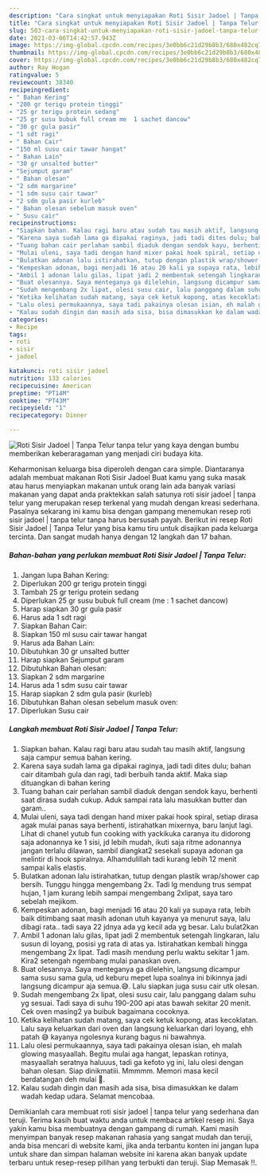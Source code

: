 ```yaml
---
description: "Cara singkat untuk menyiapakan Roti Sisir Jadoel | Tanpa Telur minggu ini"
title: "Cara singkat untuk menyiapakan Roti Sisir Jadoel | Tanpa Telur minggu ini"
slug: 503-cara-singkat-untuk-menyiapakan-roti-sisir-jadoel-tanpa-telur-minggu-ini
date: 2021-03-06T14:42:57.943Z
image: https://img-global.cpcdn.com/recipes/3e0bb6c21d29b8b3/680x482cq70/roti-sisir-jadoel-tanpa-telur-foto-resep-utama.jpg
thumbnail: https://img-global.cpcdn.com/recipes/3e0bb6c21d29b8b3/680x482cq70/roti-sisir-jadoel-tanpa-telur-foto-resep-utama.jpg
cover: https://img-global.cpcdn.com/recipes/3e0bb6c21d29b8b3/680x482cq70/roti-sisir-jadoel-tanpa-telur-foto-resep-utama.jpg
author: Ray Hogan
ratingvalue: 5
reviewcount: 38340
recipeingredient:
- " Bahan Kering"
- "200 gr terigu protein tinggi"
- "25 gr terigu protein sedang"
- "25 gr susu bubuk full cream me  1 sachet dancow"
- "30 gr gula pasir"
- "1 sdt ragi"
- " Bahan Cair"
- "150 ml susu cair tawar hangat"
- " Bahan Lain"
- "30 gr unsalted butter"
- "Sejumput garam"
- " Bahan olesan"
- "2 sdm margarine"
- "1 sdm susu cair tawar"
- "2 sdm gula pasir kurleb"
- " Bahan olesan sebelum masuk oven"
- " Susu cair"
recipeinstructions:
- "Siapkan bahan. Kalau ragi baru atau sudah tau masih aktif, langsung saja campur semua bahan kering."
- "Karena saya sudah lama ga dipakai raginya, jadi tadi dites dulu; bahan cair ditambah gula dan ragi, tadi berbuih tanda aktif. Maka siap dituangkan di bahan kering"
- "Tuang bahan cair perlahan sambil diaduk dengan sendok kayu, berhenti saat dirasa sudah cukup. Aduk sampai rata lalu masukkan butter dan garam.."
- "Mulai uleni, saya tadi dengan hand mixer pakai hook spiral, setiap dirasa agak mulai panas saya berhenti, istirahatkan mixernya, baru lanjut lagi. Lihat di chanel yutub fun cooking with yackikuka caranya itu didorong saja adonannya ke 1 sisi, jd lebih mudah, ikuti saja ritme adonannya jangan terlalu dilawan, sambil diangkat2 sesekali supaya adonan ga melintir di hook spiralnya. Alhamdulillah tadi kurang lebih 12 menit sampai kalis elastis."
- "Bulatkan adonan lalu istirahatkan, tutup dengan plastik wrap/shower cap bersih. Tunggu hingga mengembang 2x. Tadi lg mendung trus sempat hujan, 1 jam kurang lebih sampai mengembang 2xlipat, saya taro sebelah mejikom."
- "Kempeskan adonan, bagi menjadi 16 atau 20 kali ya supaya rata, lebih baik ditimbang saat masih adonan utuh kayanya ya menurut saya, lalu dibagi rata.. tadi saya 22 jdnya ada yg kecil ada yg besar. Lalu bulat2kan"
- "Ambil 1 adonan lalu gilas, lipat jadi 2 membentuk setengah lingkaran, lalu susun di loyang, posisi yg rata di atas ya. Istirahatkan kembali hingga mengembang 2x lipat. Tadi masih mendung perlu waktu sekitar 1 jam. Kira2 setengah ngembang mulai panaskan oven."
- "Buat olesannya. Saya menteganya ga dilelehin, langsung dicampur sama susu sama gula, ud keburu mepet lupa soalnya ini bikinnya jadi langsung dicampur aja semua.😅. Lalu siapkan juga susu cair utk olesan."
- "Sudah mengembang 2x lipat, olesi susu cair, lalu panggang dalam suhu yg sesuai. Tadi saya di suhu 190-200 api atas bawah sekitar 20 menit. Cek oven masing2 ya buibuk bagaimana cocoknya."
- "Ketika kelihatan sudah matang, saya cek ketuk kopong, atas kecoklatan. Lalu saya keluarkan dari oven dan langsung keluarkan dari loyang, ehh patah 😅 kayanya ngolesnya kurang bagus ni bawahnya."
- "Lalu olesi permukaannya, saya tadi pakainya olesan isian, eh malah glowing masyaallah. Begitu mulai aga hangat, lepaskan rotinya, masyaallah seratnya haluuus, tadi ga kefoto yg ini, lalu olesi dengan bahan olesan. Siap dinikmatiii. Mmmmm. Memori masa kecil berdatangan deh mulai 🥰."
- "Kalau sudah dingin dan masih ada sisa, bisa dimasukkan ke dalam wadah kedap udara. Selamat mencobaa."
categories:
- Recipe
tags:
- roti
- sisir
- jadoel

katakunci: roti sisir jadoel 
nutrition: 133 calories
recipecuisine: American
preptime: "PT14M"
cooktime: "PT43M"
recipeyield: "1"
recipecategory: Dinner

---
```



![Roti Sisir Jadoel | Tanpa Telur](https://img-global.cpcdn.com/recipes/3e0bb6c21d29b8b3/680x482cq70/roti-sisir-jadoel-tanpa-telur-foto-resep-utama.jpg)
 tanpa telur yang kaya dengan bumbu memberikan keberaragaman yang menjadi ciri budaya kita.


Keharmonisan keluarga bisa diperoleh dengan cara simple. Diantaranya adalah membuat makanan Roti Sisir Jadoel 
Buat kamu yang suka masak atau harus menyiapkan makanan untuk orang lain ada banyak variasi makanan yang dapat anda praktekkan salah satunya roti sisir jadoel | tanpa telur yang merupakan resep terkenal yang mudah dengan kreasi sederhana. Pasalnya sekarang ini kamu bisa dengan gampang menemukan resep roti sisir jadoel | tanpa telur tanpa harus bersusah payah.
Berikut ini resep Roti Sisir Jadoel | Tanpa Telur yang bisa kamu tiru untuk disajikan pada keluarga tercinta. Dan sangat mudah hanya dengan 12 langkah dan 17 bahan.


<!--inarticleads1-->

##### Bahan-bahan yang perlukan membuat Roti Sisir Jadoel | Tanpa Telur:

1. Jangan lupa  Bahan Kering:
1. Diperlukan 200 gr terigu protein tinggi
1. Tambah 25 gr terigu protein sedang
1. Diperlukan 25 gr susu bubuk full cream (me : 1 sachet dancow)
1. Harap siapkan 30 gr gula pasir
1. Harus ada 1 sdt ragi
1. Siapkan  Bahan Cair:
1. Siapkan 150 ml susu cair tawar hangat
1. Harus ada  Bahan Lain:
1. Dibutuhkan 30 gr unsalted butter
1. Harap siapkan Sejumput garam
1. Dibutuhkan  Bahan olesan:
1. Siapkan 2 sdm margarine
1. Harus ada 1 sdm susu cair tawar
1. Harap siapkan 2 sdm gula pasir (kurleb)
1. Dibutuhkan  Bahan olesan sebelum masuk oven:
1. Diperlukan  Susu cair




<!--inarticleads2-->

##### Langkah membuat  Roti Sisir Jadoel | Tanpa Telur:

1. Siapkan bahan. Kalau ragi baru atau sudah tau masih aktif, langsung saja campur semua bahan kering.
1. Karena saya sudah lama ga dipakai raginya, jadi tadi dites dulu; bahan cair ditambah gula dan ragi, tadi berbuih tanda aktif. Maka siap dituangkan di bahan kering
1. Tuang bahan cair perlahan sambil diaduk dengan sendok kayu, berhenti saat dirasa sudah cukup. Aduk sampai rata lalu masukkan butter dan garam..
1. Mulai uleni, saya tadi dengan hand mixer pakai hook spiral, setiap dirasa agak mulai panas saya berhenti, istirahatkan mixernya, baru lanjut lagi. Lihat di chanel yutub fun cooking with yackikuka caranya itu didorong saja adonannya ke 1 sisi, jd lebih mudah, ikuti saja ritme adonannya jangan terlalu dilawan, sambil diangkat2 sesekali supaya adonan ga melintir di hook spiralnya. Alhamdulillah tadi kurang lebih 12 menit sampai kalis elastis.
1. Bulatkan adonan lalu istirahatkan, tutup dengan plastik wrap/shower cap bersih. Tunggu hingga mengembang 2x. Tadi lg mendung trus sempat hujan, 1 jam kurang lebih sampai mengembang 2xlipat, saya taro sebelah mejikom.
1. Kempeskan adonan, bagi menjadi 16 atau 20 kali ya supaya rata, lebih baik ditimbang saat masih adonan utuh kayanya ya menurut saya, lalu dibagi rata.. tadi saya 22 jdnya ada yg kecil ada yg besar. Lalu bulat2kan
1. Ambil 1 adonan lalu gilas, lipat jadi 2 membentuk setengah lingkaran, lalu susun di loyang, posisi yg rata di atas ya. Istirahatkan kembali hingga mengembang 2x lipat. Tadi masih mendung perlu waktu sekitar 1 jam. Kira2 setengah ngembang mulai panaskan oven.
1. Buat olesannya. Saya menteganya ga dilelehin, langsung dicampur sama susu sama gula, ud keburu mepet lupa soalnya ini bikinnya jadi langsung dicampur aja semua.😅. Lalu siapkan juga susu cair utk olesan.
1. Sudah mengembang 2x lipat, olesi susu cair, lalu panggang dalam suhu yg sesuai. Tadi saya di suhu 190-200 api atas bawah sekitar 20 menit. Cek oven masing2 ya buibuk bagaimana cocoknya.
1. Ketika kelihatan sudah matang, saya cek ketuk kopong, atas kecoklatan. Lalu saya keluarkan dari oven dan langsung keluarkan dari loyang, ehh patah 😅 kayanya ngolesnya kurang bagus ni bawahnya.
1. Lalu olesi permukaannya, saya tadi pakainya olesan isian, eh malah glowing masyaallah. Begitu mulai aga hangat, lepaskan rotinya, masyaallah seratnya haluuus, tadi ga kefoto yg ini, lalu olesi dengan bahan olesan. Siap dinikmatiii. Mmmmm. Memori masa kecil berdatangan deh mulai 🥰.
1. Kalau sudah dingin dan masih ada sisa, bisa dimasukkan ke dalam wadah kedap udara. Selamat mencobaa.




Demikianlah cara membuat roti sisir jadoel | tanpa telur yang sederhana dan teruji. Terima kasih buat waktu anda untuk membaca artikel resep ini. Saya yakin kamu bisa membuatnya dengan gampang di rumah. Kami masih menyimpan banyak resep makanan rahasia yang sangat mudah dan teruji, anda bisa mencari di website kami, jika anda terbantu konten ini jangan lupa untuk share dan simpan halaman website ini karena akan banyak update terbaru untuk resep-resep pilihan yang terbukti dan teruji. Siap Memasak !!. 
